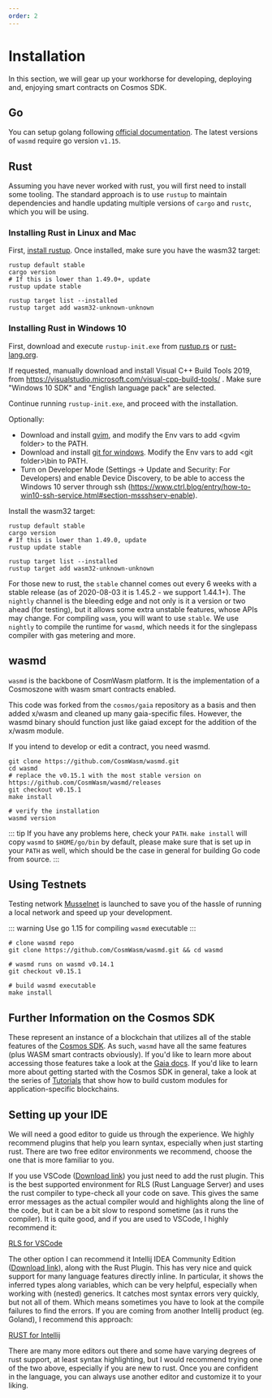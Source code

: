 ```yaml
---
order: 2
---
```


# Installation

In this section, we will gear up your workhorse for developing, deploying and, enjoying smart
contracts on Cosmos SDK.

## Go

You can setup golang following [official
documentation](https://github.com/golang/go/wiki#working-with-go). The latest versions of `wasmd`
require go version `v1.15`.

## Rust

Assuming you have never worked with rust, you will first need to install some tooling. The standard
approach is to use `rustup` to maintain dependencies and handle updating multiple versions of
`cargo` and `rustc`, which you will be using.

### Installing Rust in Linux and Mac

First, [install rustup](https://rustup.rs/). Once installed, make sure you have the wasm32 target:

```shell
rustup default stable
cargo version
# If this is lower than 1.49.0+, update
rustup update stable

rustup target list --installed
rustup target add wasm32-unknown-unknown
```

### Installing Rust in Windows 10

First, download and execute `rustup-init.exe` from [rustup.rs](https://rustup.rs/)
or [rust-lang.org](https://www.rust-lang.org/tools/install).

If requested, manually download and install Visual C++ Build Tools 2019,
from https://visualstudio.microsoft.com/visual-cpp-build-tools/ .
Make sure "Windows 10 SDK" and "English language pack" are selected.

Continue running `rustup-init.exe`, and proceed with the installation.

Optionally:
- Download and install [gvim](https://www.vim.org/download.php#pc), and modify the Env vars to add \<gvim folder\>
to the PATH.
- Download and install [git for windows](https://git-scm.com/download/win). Modify the Env vars to add \<git folder\>\bin
to PATH.
- Turn on Developer Mode (Settings -> Update and Security: For Developers) and enable Device Discovery, to be able to
access the Windows 10 server through ssh (https://www.ctrl.blog/entry/how-to-win10-ssh-service.html#section-mssshserv-enable).

Install the wasm32 target:
```shell
rustup default stable
cargo version
# If this is lower than 1.49.0, update
rustup update stable

rustup target list --installed
rustup target add wasm32-unknown-unknown
```

For those new to rust, the `stable` channel comes out every 6 weeks with a stable release (as of
2020-08-03 it is 1.45.2 - we support 1.44.1+). The `nightly` channel is the bleeding edge and not
only is it a version or two ahead (for testing), but it allows some extra unstable features, whose
APIs may change. For compiling `wasm`, you will want to use `stable`. We use `nightly` to compile
the runtime for `wasmd`, which needs it for the singlepass compiler with gas metering and more.

## wasmd

`wasmd` is the backbone of CosmWasm platform. It is the implementation of a Cosmoszone with wasm
smart contracts enabled.

This code was forked from the `cosmos/gaia` repository as a basis and then added x/wasm and cleaned
up many gaia-specific files. However, the wasmd binary should function just like gaiad except for
the addition of the x/wasm module.

If you intend to develop or edit a contract, you need wasmd.

```shell
git clone https://github.com/CosmWasm/wasmd.git
cd wasmd
# replace the v0.15.1 with the most stable version on https://github.com/CosmWasm/wasmd/releases
git checkout v0.15.1
make install

# verify the installation
wasmd version
```

::: tip
If you have any problems here, check your `PATH`. `make install` will copy `wasmd` to
`$HOME/go/bin` by default, please make sure that is set up in your `PATH` as well, which should be
the case in general for building Go code from source.
:::

## Using Testnets

Testing network [Musselnet](https://github.com/CosmWasm/testnets/tree/master/musselnet) is launched to
save you of the hassle of running a local network and speed up your development.

::: warning
Use go 1.15 for compiling `wasmd` executable
:::

```shell
# clone wasmd repo
git clone https://github.com/CosmWasm/wasmd.git && cd wasmd

# wasmd runs on wasmd v0.14.1
git checkout v0.15.1

# build wasmd executable
make install
```

## Further Information on the Cosmos SDK

These represent an instance of a blockchain that
utilizes all of the stable features of the [Cosmos SDK](https://github.com/cosmos/cosmos-sdk). As
such, `wasmd` have all the same features (plus WASM smart contracts obviously). If
you'd like to learn more about accessing those features take a look at the [Gaia
docs](https://github.com/cosmos/gaia/tree/main/docs/gaia-tutorials). If you'd like to learn more about
getting started with the Cosmos SDK in general, take a look at the series of
[Tutorials](https://tutorials.cosmos.network/) that show how to build custom modules for
application-specific blockchains.

## Setting up your IDE

We will need a good editor to guide us through the experience. We highly recommend plugins that help
you learn syntax, especially when just starting rust. There are two free editor environments we
recommend, choose the one that is more familiar to you.

If you use VSCode ([Download link](https://code.visualstudio.com/download)) you just need to add the
rust plugin. This is the best supported environment for RLS (Rust Language Server) and uses the rust
compiler to type-check all your code on save. This gives the same error messages as the actual
compiler would and highlights along the line of the code, but it can be a bit slow to respond
sometime (as it runs the compiler). It is quite good, and if you are used to VSCode, I highly
recommend it:

[RLS for VSCode](https://marketplace.visualstudio.com/items?itemName=rust-lang.rust)

The other option I can recommend it Intellij IDEA Community Edition ([Download
link](https://www.jetbrains.com/idea/download/)), along with the Rust Plugin. This has very nice and
quick support for many language features directly inline. In particular, it shows the inferred types
along variables, which can be very helpful, especially when working with (nested) generics. It
catches most syntax errors very quickly, but not all of them. Which means sometimes you have to look
at the compile failures to find the errors. If you are coming from another Intellij product (eg.
Goland), I recommend this approach:

[RUST for Intellij](https://intellij-rust.github.io/)

There are many more editors out there and some have varying degrees of rust support, at least syntax
highlighting, but I would recommend trying one of the two above, especially if you are new to rust.
Once you are confident in the language, you can always use another editor and customize it to your
liking.
